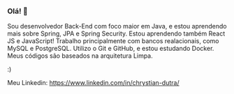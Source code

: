 ### Olá! 👋

Sou desenvolvedor Back-End com foco maior em Java, e estou aprendendo mais sobre Spring, JPA e Spring Security. Estou aprendendo também React JS e JavaScript! Trabalho principalmente com bancos realacionais, como MySQL e PostgreSQL. Utilizo o Git e GitHub, e estou estudando Docker. Meus códigos são baseados na arquitetura Limpa.

:)

Meu Linkedin: https://www.linkedin.com/in/chrystian-dutra/

<!--
**soaresdutra97/soaresdutra97** is a ✨ _special_ ✨ repository because its `README.md` (this file) appears on your GitHub profile.

Here are some ideas to get you started:

- 🔭 I’m currently working on ...
- 🌱 I’m currently learning ...
- 👯 I’m looking to collaborate on ...
- 🤔 I’m looking for help with ...
- 💬 Ask me about ...
- 📫 How to reach me: ...
- 😄 Pronouns: ...
- ⚡ Fun fact: ...
-->
